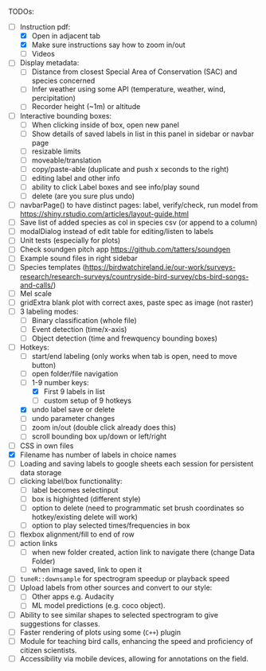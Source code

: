 TODOs:
- [ ] Instruction pdf:
  - [x] Open in adjacent tab
  - [x] Make sure instructions say how to zoom in/out
  - [ ] Videos
- [ ] Display metadata:
  - [ ] Distance from closest Special Area of Conservation (SAC) and species concerned
  - [ ] Infer weather using some API (temperature, weather, wind, percipitation)
  - [ ] Recorder height (~1m) or altitude
- [ ] Interactive bounding boxes:
  - [ ] When clicking inside of box, open new panel
  - [ ] Show details of saved labels in list in this panel in sidebar or navbar page
  - [ ] resizable limits
  - [ ] moveable/translation
  - [ ] copy/paste-able (duplicate and push x seconds to the right)
  - [ ] editing label and other info
  - [ ] ability to click Label boxes and see info/play sound
  - [ ] delete (are you sure plus undo)
- [ ] navbarPage() to have distinct pages: label, verify/check, run model
  from https://shiny.rstudio.com/articles/layout-guide.html
- [ ] Save list of added species as col in species csv (or append to a column) 
- [ ] modalDialog instead of edit table for editing/listen to labels
- [ ] Unit tests (especially for plots)
- [ ] Check soundgen pitch app https://github.com/tatters/soundgen
- [ ] Example sound files in right sidebar 
- [ ] Species templates
  (https://birdwatchireland.ie/our-work/surveys-research/research-surveys/countryside-bird-survey/cbs-bird-songs-and-calls/)
- [ ] Mel scale
- [ ] gridExtra blank plot with correct axes, paste spec as image (not raster)
- [ ] 3 labeling modes: 
  - [ ] Binary classification (whole file)
  - [ ] Event detection (time/x-axis)
  - [ ] Object detection (time and frewquency bounding boxes)
- [ ] Hotkeys:
  - [ ] start/end labeling (only works when tab is open, need to move button)
  - [ ] open folder/file navigation
  - [ ] 1-9 number keys:
    - [x] First 9 labels in list
    - [ ] custom setup of 9 hotkeys
  - [x] undo label save or delete
  - [ ] undo parameter changes 
  - [ ] zoom in/out (double click already does this)
  - [ ] scroll bounding box up/down or left/right
- [ ] CSS in own files
- [x] Filename has number of labels in choice names
- [ ] Loading and saving labels to google sheets each session for persistent data storage
- [ ] clicking label/box functionality:
  - [ ] label becomes selectinput
  - [ ] box is highighted (different style)
  - [ ] option to delete (need to programmatic set brush coordinates so hotkey/existing delete will work)
  - [ ] option to play selected times/frequencies in box
- [ ] flexbox alignment/fill to end of row
- [ ] action links
  - [ ] when new folder created, action link to navigate there (change Data Folder)
  - [ ] when image saved, link to open it
- [ ] `tuneR::downsample` for spectrogram speedup or playback speed
- [ ] Upload labels from other sources and convert to our style:
  - [ ] Other apps e.g. Audacity
  - [ ] ML model predictions (e.g. coco object).
- [ ] Ability to see similar shapes to selected spectrogram to give suggestions for classes.
- [ ] Faster rendering of plots using some (`C++`) plugin
- [ ] Module for teaching bird calls, enhancing the speed and proficiency of citizen scientists.
- [ ] Accessibility via mobile devices, allowing for annotations on the field.